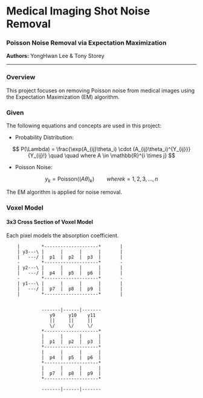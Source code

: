 # Medical Imaging Shot Noise Removal

### Poisson Noise Removal via Expectation Maximization

**Authors:** YongHwan Lee & Tony Storey

---

### Overview

This project focuses on removing Poisson noise from medical images using the Expectation Maximization (EM) algorithm.

### Given

The following equations and concepts are used in this project:

- Probability Distribution:
  
$$
P(\Lambda) = \frac{\exp(A_{ij}\theta_i) \cdot (A_{ij}\theta_i)^{Y_{ij}}}{Y_{ij}!} \quad \quad where A \in \mathbb{R}^{i \times j}
$$

- Poisson Noise:

$$
y_k = \text{Poisson}((A \theta)_k) \quad \quad where k = 1,2,3,\ldots,n
$$

The EM algorithm is applied for noise removal.

### Voxel Model

#### 3x3 Cross Section of Voxel Model
Each pixel models the absorption coefficient.

```
    |        *--------------------*       |  
    | y3---\ |      |      |      |       | 
    |   ---/ |  p1  |  p2  |  p3  |       | 
    -        *--------------------*       - 
    | y2---\ |      |      |      |       | 
    |   ---/ |  p4  |  p5  |  p6  |       | 
    -        *--------------------*       - 
    | y1---\ |      |      |      |       | 
    |   ---/ |  p7  |  p8  |  p9  |       | 
    |        *--------------------*       |  


             -------|------|-------
                y9     y10    y11
                ||     ||     ||
                \/     \/     \/
             *--------------------*          
             |      |      |      |        
             |  p1  |  p2  |  p3  |        
             *--------------------*        
             |      |      |      |        
             |  p4  |  p5  |  p6  |        
             *--------------------*        
             |      |      |      |        
             |  p7  |  p8  |  p9  |        
             *--------------------*         
   
             -------|------|------- 
```

